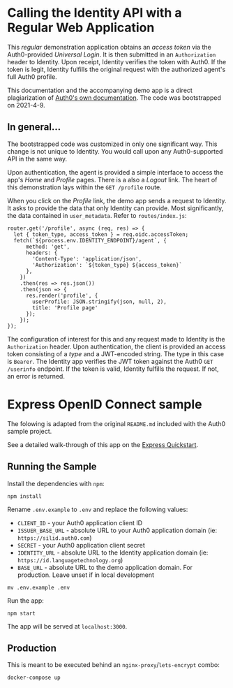 Calling the Identity API with a Regular Web Application
=======================================================

This _regular_ demonstration application obtains an _access token_ via the Auth0-provided _Universal Login_. It is then submitted in an `Authorization` header to Identity. Upon receipt, Identity verifies the token with Auth0. If the token is legit, Identity fulfills the original request with the authorized agent's full Auth0 profile.

This documentation and the accompanying demo app is a direct plagiarization of [Auth0's own documentation](https://auth0.com/docs/microsites/call-api/call-api-regular-web-app). The code was bootstrapped on 2021-4-9.

## In general...

The bootstrapped code was customized in only one significant way. This change is not unique to Identity. You would call upon any Auth0-supported API in the same way.

Upon authentication, the agent is provided a simple interface to access the app's _Home_ and _Profile_ pages. There is a also a _Logout_ link. The heart of this demonstration lays within the `GET /profile` route.

When you click on the _Profile_ link, the demo app sends a request to Identity. It asks to provide the data that only Identity can provide. Most significantly, the data contained in `user_metadata`. Refer to `routes/index.js`:

```
router.get('/profile', async (req, res) => {
  let { token_type, access_token } = req.oidc.accessToken;
  fetch(`${process.env.IDENTITY_ENDPOINT}/agent`, {
      method: 'get',
      headers: {
        'Content-Type': 'application/json',
        'Authorization': `${token_type} ${access_token}`
      },
    })
    .then(res => res.json())
    .then(json => {
      res.render('profile', {
        userProfile: JSON.stringify(json, null, 2),
        title: 'Profile page'
      });
    });
});
```

The configuration of interest for this and any request made to Identity is the `Authorization` header. Upon authentication, the client is provided an access token consisting of a _type_ and a JWT-encoded string. The type in this case is `Bearer`. The Identity app verifies the JWT token against the Auth0 `GET /userinfo` endpoint. If the token is valid, Identity fulfills the request. If not, an error is returned.


# Express OpenID Connect sample

The folowing is adapted from the original `README.md` included with the Auth0 sample project.

See a detailed walk-through of this app on the [Express Quickstart](https://auth0.com/docs/quickstart/webapp/express).

## Running the Sample

Install the dependencies with `npm`:

```
npm install
```

Rename `.env.example` to `.env` and replace the following values:

- `CLIENT_ID` - your Auth0 application client ID
- `ISSUER_BASE_URL` - absolute URL to your Auth0 application domain (ie: `https://silid.auth0.com`)
- `SECRET` - your Auth0 application client secret
- `IDENTITY_URL` - absolute URL to the Identity application domain (ie: `https://id.languagetechnology.org`)
- `BASE_URL` - absolute URL to the demo application domain. For production. Leave unset if in local development

```
mv .env.example .env
```

Run the app:

```
npm start
```

The app will be served at `localhost:3000`.

## Production

This is meant to be executed behind an `nginx-proxy`/`lets-encrypt` combo:

```
docker-compose up
```
